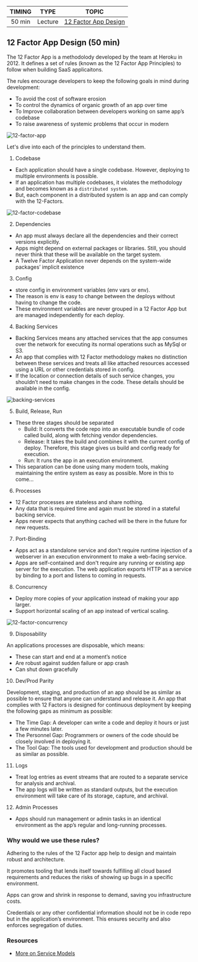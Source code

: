 | TIMING | TYPE    | TOPIC                                         |
| :----: | ------- | --------------------------------------------- |
| 50 min | Lecture | [12 Factor App Design](https://12factor.net/) |

## 12 Factor App Design (50 min)

The 12 Factor App is a methodolody developed by the team at Heroku in 2012. It defines a set of rules (known as the 12 Factor App Principles) to follow when building SaaS applicaitons.

The rules encourage developers to keep the following goals in mind during development:

- To avoid the cost of software erosion
- To control the dynamics of organic growth of an app over time
- To Improve collaboration between developers working on same app’s codebase
- To raise awareness of systemic problems that occur in modern

![12-factor-app](../images/12-factor.png)

Let's dive into each of the principles to understand them.

1. Codebase

- Each application should have a single codebase. However, deploying to multiple environments is possible.
- If an application has multiple codebases, it violates the methodology and becomes known as a `distributed system`.
- But, each component in a distributed system is an app and can comply with the 12-Factors.

![12-factor-codebase](../images/12-factor-codebase.jpeg)

2. Dependencies

- An app must always declare all the dependencies and their correct versions explicitly.
- Apps might depend on external packages or libraries. Still, you should never think that these will be available on the target system.
- A Twelve Factor Application never depends on the system-wide packages’ implicit existence

3. Config

- store config in environment variables (env vars or env).
- The reason is env is easy to change between the deploys without having to change the code.
- These environment variables are never grouped in a 12 Factor App but are managed independently for each deploy.

4. Backing Services

- Backing Services means any attached services that the app consumes over the network for executing its normal operations such as MySql or S3.
- An app that complies with 12 Factor methodology makes no distinction between these services and treats all like attached resources accessed using a URL or other credentials stored in config.
- If the location or connection details of such service changes, you shouldn’t need to make changes in the code. These details should be available in the config.

![backing-services](../images/12-factor-backing-services.jpeg)

5. Build, Release, Run

- These three stages should be separated
  - Build: It converts the code repo into an executable bundle of code called build, along with fetching vendor dependencies.
  - Release: It takes the build and combines it with the current config of deploy. Therefore, this stage gives us build and config ready for execution.
  - Run: It runs the app in an execution environment.
- This separation can be done using many modern tools, making maintaining the entire system as easy as possible. More in this to come...

6. Processes

- 12 Factor processes are stateless and share nothing.
- Any data that is required time and again must be stored in a stateful backing service.
- Apps never expects that anything cached will be there in the future for new requests.

7. Port-Binding

- Apps act as a standalone service and don't require runtime injection of a webserver in an execution environment to make a web-facing service.
- Apps are self-contained and don't require any running or existing app server for the execution. The web application exports HTTP as a service by binding to a port and listens to coming in requests.

8. Concurrency

- Deploy more copies of your application instead of making your app larger.
- Support horizontal scaling of an app instead of vertical scaling.

![12-factor-concurrency](../images/12-factor-concurrency.jpeg)

9. Disposability

An applications processes are disposable, which means:

- These can start and end at a moment’s notice
- Are robust against sudden failure or app crash
- Can shut down gracefully

10. Dev/Prod Parity

Development, staging, and production of an app should be as similar as possible to ensure that anyone can understand and release it. An app that complies with 12 Factors is designed for continuous deployment by keeping the following gaps as minimum as possible:

- The Time Gap: A developer can write a code and deploy it hours or just a few minutes later.
- The Personnel Gap: Programmers or owners of the code should be closely involved in deploying it.
- The Tool Gap: The tools used for development and production should be as similar as possible.

11. Logs

- Treat log entries as event streams that are routed to a separate service for analysis and archival.
- The app logs will be written as standard outputs, but the execution environment will take care of its storage, capture, and archival.

12. Admin Processes

- Apps should run management or admin tasks in an identical environment as the app’s regular and long-running processes.

### Why would we use these rules?

Adhering to the rules of the 12 Factor app help to design and maintain robust and architecture.

It promotes tooling that lends itself towards fulfilling all cloud based requirements and reduces the risks of showing up bugs in a specific environment.

Apps can grow and shrink in response to demand, saving you infrastructure costs.

Credentials or any other confidential information should not be in code repo but in the application’s environment. This ensures security and also enforces segregation of duties.

### Resources

- [More on Service Models](https://www.quora.com/What-are-cloud-computing-types)
